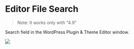 # Editor File Search

>Note: It works only with "4.9"

Search field in the WordPress Plugin &amp; Theme Editor window.

<img src="https://maheshwaghmare.files.wordpress.com/2017/10/editor-file-search-by-mahesh-waghmare.gif" />
